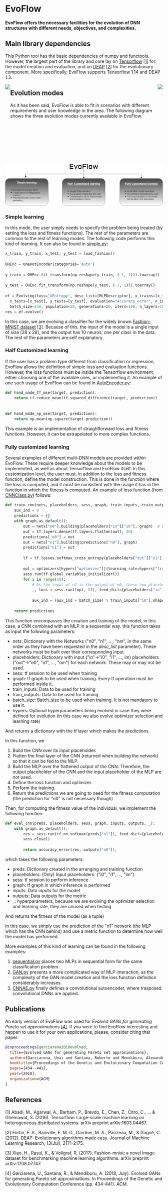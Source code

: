 # EvoFlow

**EvoFlow offers the necessary facilities for the evolution of DNN structures with different needs, objectives, and complexities.**

## Main library dependencies

This Python tool has the basic dependencies of numpy and functools. However, the largest part of the library and core lay on <a href="https://www.tensorflow.org/">Tensorflow</a>  [[1]](#1) for the model creation and evaluation, and on <a href="https://github.com/deap/deap">DEAP</a>  [[2]](#2) for the evolutionary component. More specifically, EvoFlow supports Tensorflow 1.14 and DEAP 1.3.

<p align="left">
<a href="https://www.tensorflow.org/"><img src="https://upload.wikimedia.org/wikipedia/commons/2/2d/Tensorflow_logo.svg" height=250 align="left" /></a>
<a href="https://github.com/deap/deap"><img src="https://repository-images.githubusercontent.com/20035587/2559bd00-9a75-11e9-9686-0697d18522cf" height=250 align="right" /></a>
</p>

## Evolution modes

As it has been said, EvoFlow is able to fit in scenarios with different requirements and user knowledge in the area. The following diagram shows the three evolution modes currently available in EvoFlow:

<p align="center">
  <img src="./images/Options.png">
</p>

### Simple learning

In this mode, the user simply needs to specify the problem being treated (by setting the loss and fitness functions). The rest of the parameters are common to the rest of learning modes. The following code performs this kind of learning. It can also be found in <a href="./simple.py">simple.py</a>:

```python
x_train, y_train, x_test, y_test = load_fashion()

OHEnc = OneHotEncoder(categories='auto')

y_train = OHEnc.fit_transform(np.reshape(y_train, (-1, 1))).toarray()

y_test = OHEnc.fit_transform(np.reshape(y_test, (-1, 1))).toarray()

ef = Evolving(loss="XEntropy", desc_list=[MLPDescriptor], x_trains=[x_train], y_trains=[y_train], 
  x_tests=[x_test], y_tests=[y_test], evaluation="Accuracy_error", n_inputs=[[28, 28]], n_outputs=[[10]], 
  batch_size=150, population=20, generations=20, iters=100, n_layers=10, max_layer_size=100, seed=0)
res = ef.evolve()
```

In this case, we are evolving a classifier for the widely known <a href="https://github.com/zalandoresearch/fashion-mnist">Fashion-MNIST dataset</a> [[3]](#3). Because of this, the input of the model is a single input of size [28 x 28], and the output has 10 neuros, one per class in the data. The rest of the parameters are self explanatory.

### Half Customized learning

If the user has a problem type different from classification or regression, EvoFlow allows the definition of simple loss and evaluation functions. However, the loss functions must be inside the Tensorflow environment; either choosing one of the available ones, or implementing it. An example of one such usage of EvoFlow can be found in <a href="./AutoEncoder.py">AutoEncoder.py</a>:

```python
def hand_made_tf_mse(target, prediction):
    return tf.reduce_mean(tf.squared_difference(target, prediction))


def hand_made_np_mse(target, prediction):
    return np.mean(np.square(target-prediction))
```

This example is an implementation of straightforward loss and fitness functions. However, it can be extrapolated to more complex functions.

### Fully customized learning

Several examples of different multi-DNN models are provided within EvoFlow. These require deeper knowledge about the models to be implemented, as well as about Tensorflow and EvoFlow itself. In this customization level, the user must, in addition to the loss and fitness function, define the model construction. This is done in the function where the loss is computed, and it must be consistent with the usage it has in the function in which the fitness is computed. An example of loss function (from <a href="./CNNClass.py">CNNClass.py</a>) follows:

```python
def train_cnn(nets, placeholders, sess, graph, train_inputs, train_outputs, batch_size, hypers):
    aux_ind = 0
    predictions = {}
    with graph.as_default():
        out = nets["n0"].building(placeholders["in"]["i0"], graph)  # We need to flatten the output of the CNN before feeding it to the MLP
        out = tf.layers.dense(tf.layers.flatten(out), 20)
        predictions["n0"] = out
        out = nets["n1"].building(predictions["n0"], graph)
        predictions["n1"] = out

        lf = tf.losses.softmax_cross_entropy(placeholders["out"]["o1"], predictions["n1"])

        opt = optimizers[hypers["optimizer"]](learning_rate=hypers["lrate"]).minimize(lf)
        sess.run(tf.global_variables_initializer())
        for i in range(10):
            # As the input of n1 is the output of n0, these two placeholders need no feeding
            _, loss = sess.run([opt, lf], feed_dict={placeholders["in"]["i0"]: batch(train_inputs["i0"], batch_size, aux_ind), placeholders["out"]["o1"]: batch(train_outputs["o0"], batch_size, aux_ind)})

            aux_ind = (aux_ind + batch_size) % train_inputs["i0"].shape[0]

    return predictions
```

This function encompasses the creation and training of the model, in this case, a CNN combined with an MLP in a sequential way. this function takes as input the following parameters:

- nets: Dictionary with the Networks ("n0", "n1", ..., "nm", in the same order as they have been requested in the *desc_list* parameter). These networks must be built over their corresponding input.
- placeholders: Dictionary with input ("in"->"i0", "i1", ..., im) placeholders ("out"->"o0", "o1", ..., "om") for each network. These may or may not be used.
- sess: tf session to be used when training
- graph: tf graph to be used when training. Every tf operation must be performed inside it.
- train_inputs: Data to be used for training
- train_outputs: Data to be used for training
- batch_size: Batch_size to be used when training. It is not mandatory to use it.
- hypers: Optional hyperparameters being evolved in case they were defined for evolution (in this case we also evolve optimizer selection and learning rate)

And returns a dictionary with the tf layer which makes the predictions.

In this function, we

1. Build the CNN over its input placeholder.
2. Flatten the final layer of the CNN (returned when building the network) so that it can be fed to the MLP.
3. Build the MLP over the flattened output of the CNN. Therefore, the output placeholder of the CNN and the input placeholder of the MLP are not used.
4. Define the loss function and optimizer.
5. Perform the training.
6. Return the predictions we are going to need for the fitness computation (the prediction for "n0" is not necessary though)

Then, for computing the fitness value of the individual, we implement the following function:

```python
def eval_cnn(preds, placeholders, sess, graph, inputs, outputs, _):
    with graph.as_default():
        res = sess.run(tf.nn.softmax(preds["n1"]), feed_dict={placeholders["i0"]: inputs["i0"]})
        sess.close()

        return accuracy_error(res, outputs["o0"]),
```

which takes the following parameters:

- preds: Dictionary created in the arranging and training function
- placeholders: (Only) Input placeholders: ("i0", "i1", ..., "im").
- sess: tf session to perform inference
- graph: tf graph in which inference is performed
- inputs: Data inputs for the model
- outputs: Data outputs for the metric
- \_: hyperparameters, because we are evolving the optimizer selection and learning rate, they are unused when testing

And returns the fitness of the model (as a tuple)
    
In this case, we simply use the prediction of the "n1" network (the MLP which has the CNN behind) and use a metric function to determine how well the model has performed.

More examples of this kind of learning can be found in the following examples:


1. <a href="./sequential.py">sequential.py</a> places two MLPs in sequential form for the same classification problem
3. <a href="./GAN.py">GAN.py</a> presents a more complicated way of MLP interaction, as the complexity of the GAN model creation and the loss function definition considerably increases.
4. <a href="./CNNAE.py">CNNAE.py</a> finally defines a convolutional autoencoder, where trasposed convolutional DNNs are applied.

## Publications

An early version of EvoFlow was used for *Evolved GANs for generating Pareto set approximations* [[4]](#4). If you were to find EvoFlow interesting and happen to use it for your own applications, please, consider citing that paper:

```bibtex
@inproceedings{garciarena2018evolved,
  title={Evolved GANs for generating Pareto set approximations},
  author={Garciarena, Unai and Santana, Roberto and Mendiburu, Alexander},
  booktitle={Proceedings of the Genetic and Evolutionary Computation Conference},
  pages={434--441},
  year={2018},
  organization={ACM}
}

```

## References
<a id="1">[1]</a> 
Abadi, M., Agarwal, A., Barham, P., Brevdo, E., Chen, Z., Citro, C., ... & Ghemawat, S. (2016). Tensorflow: Large-scale machine learning on heterogeneous distributed systems. arXiv preprint arXiv:1603.04467.

<a id="2">[2]</a> 
Fortin, F. A., Rainville, F. M. D., Gardner, M. A., Parizeau, M., & Gagné, C. (2012). DEAP: Evolutionary algorithms made easy. Journal of Machine Learning Research, 13(Jul), 2171-2175.

<a id="3">[3]</a> 
Xiao, H., Rasul, K., & Vollgraf, R. (2017). Fashion-mnist: a novel image dataset for benchmarking machine learning algorithms. arXiv preprint arXiv:1708.07747.

<a id="4">[4]</a> 
Garciarena, U., Santana, R., & Mendiburu, A. (2018, July). Evolved GANs for generating Pareto set approximations. In Proceedings of the Genetic and Evolutionary Computation Conference (pp. 434-441). ACM.

